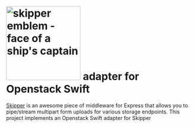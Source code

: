 # [<img title="skipper-openstack - Openstack Swift adapter for Skipper" src="http://i.imgur.com/P6gptnI.png" width="200px" alt="skipper emblem - face of a ship's captain"/>](https://github.com/IBM-Bluemix/skipper-openstack) adapter for Openstack Swift

[Skipper](https://github.com/balderdashy/skipper) is an awesome piece of middleware for Express that allows you to pipe/stream multipart form uploads for various storage endpoints.  This project implements an Openstack Swift adapter for Skipper

